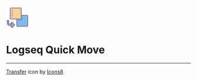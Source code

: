 ![Plugin Icon](./icon.png)

# Logseq Quick Move

---

<a target="_blank" href="https://icons8.com/icon/65774/transfer">Transfer</a> icon by <a target="_blank" href="https://icons8.com">Icons8</a>